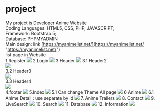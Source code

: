 # project
My project is Developer Anime Website <br>
Coding Languages: HTML5, CSS, PHP, JAVASCRIPT; <br>
Framework: Bootstrap 5; <br>
Database: PHPMYADMIN <br>
Main design: link [https://myanimelist.net/](https://myanimelist.net/ "https://myanimelist.net/") <br>
list page in Website <br>
1.Register
![](https://github.com/maxxza21/project/blob/main/wallpaper/register.png)
2.Login
![](https://github.com/maxxza21/project/blob/main/wallpaper/login.png)
3.Header
![](https://github.com/maxxza21/project/blob/main/wallpaper/header.jpg)
3.1 Header2 <br>
![](https://github.com/maxxza21/project/blob/main/wallpaper/header2.jpg) <br>
3.2 Header3 <br>
![](https://github.com/maxxza21/project/blob/main/wallpaper/header3.jpg) <br>
3.3 Header4 <br>
![](https://github.com/maxxza21/project/blob/main/wallpaper/header4.jpg) <br>
4.footer
![](https://github.com/maxxza21/project/blob/main/wallpaper/footer.jpg)
5.Index
![](https://github.com/maxxza21/project/blob/main/wallpaper/index.jpg)
5.1 Can change Theme All page
![](https://github.com/maxxza21/project/blob/main/wallpaper/mikutheme.png)
6 Anime
![](https://github.com/maxxza21/project/blob/main/wallpaper/anime.png)
6.1 Anime Detail : use separate by id
![](https://github.com/maxxza21/project/blob/main/wallpaper/animedetail.jpg)
7. Anime Trailers
![](https://github.com/maxxza21/project/blob/main/wallpaper/video.png)
8. Contact
![](https://github.com/maxxza21/project/blob/main/wallpaper/contact.png)
9. LiveSearch
![](https://github.com/maxxza21/project/blob/main/wallpaper/searchlive.png)
10. Search
![](https://github.com/maxxza21/project/blob/main/wallpaper/search.png)
11. Database
![](https://github.com/maxxza21/project/blob/main/wallpaper/database.jpg)
12. Information
![](https://github.com/maxxza21/project/blob/main/wallpaper/information.png)

